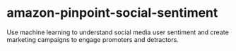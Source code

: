 # amazon-pinpoint-social-sentiment
Use machine learning to understand social media user sentiment and create marketing campaigns to engage promoters and detractors.
